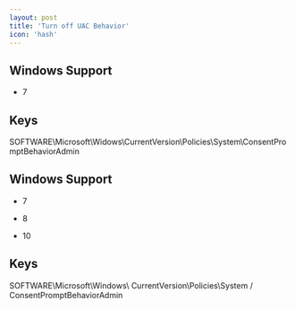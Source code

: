 ```yaml
---
layout: post
title: 'Turn off UAC Behavior'
icon: 'hash'
---
```


## Windows Support

- 7



## Keys

SOFTWARE\Microsoft\Widows\CurrentVersion\Policies\System\ConsentPromptBehaviorAdmin



## Windows Support

- 7

- 8

- 10



## Keys

SOFTWARE\Microsoft\Windows\ CurrentVersion\Policies\System / ConsentPromptBehaviorAdmin

